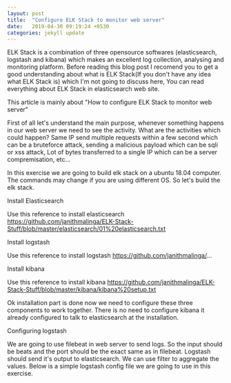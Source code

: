 ```yaml
---
layout: post
title:  "Configure ELK Stack to monitor web server"
date:   2019-04-30 09:19:24 +0530
categories: jekyll update
---
```

ELK Stack is a combination of three opensource softwares (elasticsearch, logstash and kibana) which makes an excellent log collection, analysing and monitoring platform. Before reading this blog post I recomend you to get a good understanding about what is ELK Stack(If you don't have any idea what ELK Stack is) which I'm not going to discuss here, You can read everything about ELK Stack in elasticsearch web site.  

This article is mainly about "How to configure ELK Stack to monitor web server"

First of all let's understand the main purpose, whenever something happens in our web server we need to see the activity. What are the activities which could happen? Same IP send multiple requests within a few second which can be a bruteforce attack, sending a malicious payload which can be sqli or xss attack, Lot of bytes transferred to a single IP which can be a server compremisation, etc... 

In this exercise we are going to build elk stack on a ubuntu 18.04 computer. The commands may change if you are using different OS. So let's build the elk stack.

Install Elasticsearch

Use this reference to install elasticsearch
https://github.com/janithmalinga/ELK-Stack-Stuff/blob/master/elasticsearch/01%20elasticsearch.txt

Install logstash

Use this reference to install logstash
https://github.com/janithmalinga/...

Install kibana

Use this reference to install kibana
https://github.com/janithmalinga/ELK-Stack-Stuff/blob/master/kibana/kibana%20setup.txt

Ok installation part is done now we need to configure these three components to work together. There is no need to configure kibana it already configured to talk to elasticsearch at the installation. 

Configuring logstash

We are going to use filebeat in web server to send logs. So the input should be beats and the port should be the exact same as in filebeat. Logstash should send it's output to elasticsearch. We can use filter to aggregate the values. Below is a simple logstash config file we are going to use in this exercise.
